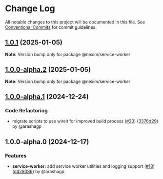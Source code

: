 # Change Log

All notable changes to this project will be documented in this file.
See [Conventional Commits](https://conventionalcommits.org) for commit guidelines.

## [1.0.1](https://github.com/the-nexim/nanolib/compare/@nexim/service-worker@1.0.0-alpha.2...@nexim/service-worker@1.0.1) (2025-01-05)

**Note:** Version bump only for package @nexim/service-worker

## [1.0.0-alpha.2](https://github.com/the-nexim/nanolib/compare/@nexim/service-worker@1.0.0-alpha.1...@nexim/service-worker@1.0.0-alpha.2) (2025-01-05)

**Note:** Version bump only for package @nexim/service-worker

## [1.0.0-alpha.1](https://github.com/the-nexim/nanolib/compare/@nexim/service-worker@1.0.0-alpha.0...@nexim/service-worker@1.0.0-alpha.1) (2024-12-24)

### Code Refactoring

* migrate scripts to use wireit for improved build process ([#23](https://github.com/the-nexim/nanolib/issues/23)) ([3376d29](https://github.com/the-nexim/nanolib/commit/3376d2944332f3f28a91eba6b63a8fa981faf774)) by @arashagp

## 1.0.0-alpha.0 (2024-12-17)

### Features

* **service-worker:** add service worker utilities and logging support ([#18](https://github.com/the-nexim/nanolib/issues/18)) ([d428086](https://github.com/the-nexim/nanolib/commit/d428086dd98fbb5dfd077d14de4de8dd29ed78dc)) by @arashagp
